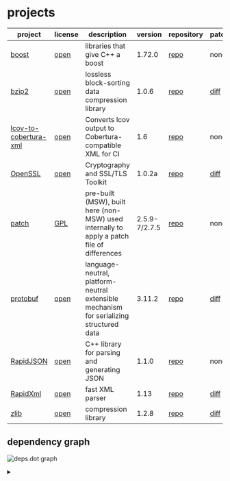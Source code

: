 # projects

|project|license|description|version|repository|patch/diff|
|-------|-------|-----------|-------|----------|----------|
|[boost](http://www.boost.org/ 'Boost website')|[open](http://www.boost.org/users/license.html 'Boost Software License')|libraries that give C++ a boost|1.72.0|[repo](https://github.com/boostorg/boost 'boost repo on github')|none|
|[bzip2](https://en.wikipedia.org/wiki/Bzip2 'bzip2 on wikipedia')|[open](https://spdx.org/licenses/bzip2-1.0.6.html 'bzip2 BSD-style license')|lossless block-sorting data compression library|1.0.6|[repo](https://github.com/smanders/bzip2 'forked bzip2 repo on github')|[diff](https://github.com/smanders/bzip2/compare/v1.0.6...xp1.0.6 'patch/diff')|
|[lcov-to-cobertura-xml](https://github.com/eriwen/lcov-to-cobertura-xml 'lcov-to-cobertura-xml website')|[open](https://github.com/eriwen/lcov-to-cobertura-xml/blob/master/LICENSE 'lcov-to-cobertura-xml license: Apache')|Converts lcov output to Cobertura-compatible XML for CI |1.6|[repo](https://github.com/eriwen/lcov-to-cobertura-xml 'lcov-to-cobertura-xml repo on github')|none|
|[OpenSSL](http://www.openssl.org/ 'OpenSSL website')|[open](http://www.openssl.org/source/license.html 'OpenSSL, SSLeay License: BSD-style')|Cryptography and SSL/TLS Toolkit|1.0.2a|[repo](https://github.com/smanders/openssl 'forked openssl repo on github')|[diff](https://github.com/smanders/openssl/compare/openssl:OpenSSL_1_0_2a...xp_1_0_2a 'patch/diff')|
|[patch](http://www.gnu.org/software/patch 'GNU patch website')|[GPL](http://www.gnu.org/licenses/gpl.html 'GNU GPL v3')|pre-built (MSW), built here (non-MSW) used internally to apply a patch file of differences|2.5.9-7/2.7.5|[repo](http://git.savannah.gnu.org/cgit/patch.git 'patch (git) repo on gnu.org')|none|
|[protobuf](https://developers.google.com/protocol-buffers/ 'Protocol Buffers website')|[open](https://github.com/google/protobuf/blob/v3.11.2/LICENSE '3-clause BSD license')|language-neutral, platform-neutral extensible mechanism for serializing structured data|3.11.2|[repo](https://github.com/smanders/protobuf 'forked protobuf repo on github')|[diff](https://github.com/smanders/protobuf/compare/google:v3.11.2...xp3.11.2_temp 'patch/diff')|
|[RapidJSON](http://miloyip.github.io/rapidjson/ 'RapidJSON on githubio')|[open](https://raw.githubusercontent.com/miloyip/rapidjson/master/license.txt 'The MIT License - http://opensource.org/licenses/mit-license.php')|C++ library for parsing and generating JSON|1.1.0|[repo](https://github.com/miloyip/rapidjson 'rapidjson repo on github')|none|
|[RapidXml](http://rapidxml.sourceforge.net/ 'RapidXml on sourceforge')|[open](http://rapidxml.sourceforge.net/license.txt 'Boost Software License -or- The MIT License')|fast XML parser|1.13|[repo](https://github.com/smanders/rapidxml 'rapidxml repo on github')|[diff](https://github.com/smanders/rapidxml/compare/v1.13...xp1.13 'patch/diff')|
|[zlib](http://zlib.net/ 'zlib website')|[open](http://zlib.net/zlib_license.html 'zlib license')|compression library|1.2.8|[repo](https://github.com/smanders/zlib 'forked zlib repo on github')|[diff](https://github.com/smanders/zlib/compare/madler:v1.2.8...xp1.2.8 'patch/diff')|


## dependency graph

![deps.dot graph](https://g.gravizo.com/source/depgraph_7534f50dff50e228418c5fa10ab8ade8?https%3A%2F%2Fraw.githubusercontent.com%2Fcameronfrandsen%2Fexternprolite%2Fdev%2Fprojects%2FREADME.md)
<details>
<summary></summary>
depgraph_7534f50dff50e228418c5fa10ab8ade8
digraph GG {
  node [fontsize=12];
  boost [shape=diamond];
  boost -> zlib;
  boost -> bzip2;
  bzip2 [shape=diamond];
  openssl [shape=diamond];
  protobuf [shape=diamond];
  protobuf -> zlib;
  zlib [shape=diamond];
}
depgraph_7534f50dff50e228418c5fa10ab8ade8
</details>
